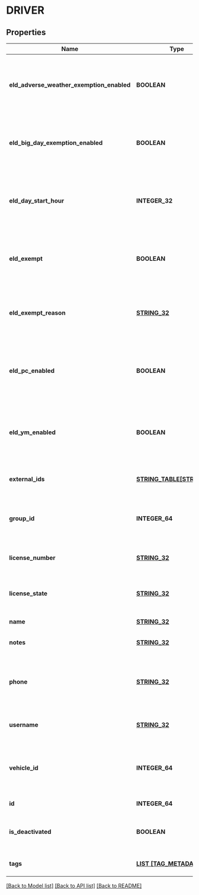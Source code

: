 # DRIVER

## Properties
Name | Type | Description | Notes
------------ | ------------- | ------------- | -------------
**eld_adverse_weather_exemption_enabled** | **BOOLEAN** | Flag indicating this driver may use Adverse Weather exemptions in ELD logs. | [optional] [default to null]
**eld_big_day_exemption_enabled** | **BOOLEAN** | Flag indicating this driver may use Big Day excemptions in ELD logs. | [optional] [default to null]
**eld_day_start_hour** | **INTEGER_32** | 0 indicating midnight-to-midnight ELD driving hours, 12 to indicate noon-to-noon driving hours. | [optional] [default to null]
**eld_exempt** | **BOOLEAN** | Flag indicating this driver is exempt from the Electronic Logging Mandate. | [optional] [default to null]
**eld_exempt_reason** | [**STRING_32**](STRING_32.md) | Reason that this driver is exempt from the Electronic Logging Mandate (see eldExempt). | [optional] [default to null]
**eld_pc_enabled** | **BOOLEAN** | Flag indicating this driver may select the Personal Conveyance duty status in ELD logs. | [optional] [default to false]
**eld_ym_enabled** | **BOOLEAN** | Flag indicating this driver may select the Yard Move duty status in ELD logs. | [optional] [default to false]
**external_ids** | [**STRING_TABLE[STRING_32]**](STRING_32.md) | Dictionary of external IDs (string key-value pairs) | [optional] [default to null]
**group_id** | **INTEGER_64** | ID of the group if the organization has multiple groups (uncommon). | [optional] [default to null]
**license_number** | [**STRING_32**](STRING_32.md) | Driver&#39;s state issued license number. | [optional] [default to null]
**license_state** | [**STRING_32**](STRING_32.md) | Abbreviation of state that issued driver&#39;s license. | [optional] [default to null]
**name** | [**STRING_32**](STRING_32.md) | Driver&#39;s name. | [default to null]
**notes** | [**STRING_32**](STRING_32.md) | Notes about the driver. | [optional] [default to null]
**phone** | [**STRING_32**](STRING_32.md) | Driver&#39;s phone number. Please include only digits, ex. 4157771234 | [optional] [default to null]
**username** | [**STRING_32**](STRING_32.md) | Driver&#39;s login username into the driver app. | [optional] [default to null]
**vehicle_id** | **INTEGER_64** | ID of the vehicle assigned to the driver for static vehicle assignments. (uncommon). | [optional] [default to null]
**id** | **INTEGER_64** | ID of the driver. | [default to null]
**is_deactivated** | **BOOLEAN** | True if the driver account has been deactivated. | [optional] [default to null]
**tags** | [**LIST [TAG_METADATA]**](TagMetadata.md) |  | [optional] [default to null]

[[Back to Model list]](../README.md#documentation-for-models) [[Back to API list]](../README.md#documentation-for-api-endpoints) [[Back to README]](../README.md)


